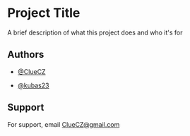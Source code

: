 
# Project Title

A brief description of what this project does and who it's for


## Authors

- [@ClueCZ](https://github.com/ClueCZ)

- [@kubas23](https://github.com/kubas23)
## Support

For support, email ClueCZ@gmail.com 

